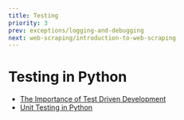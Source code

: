 ```yaml
---
title: Testing
priority: 3
prev: exceptions/logging-and-debugging
next: web-scraping/introduction-to-web-scraping
---
```


# Testing in Python

- [The Importance of Test Driven Development](https://web.archive.org/web/20211123190134/http://godswillokwara.com/index.php/2016/09/09/the-importance-of-test-driven-development/)
- [Unit Testing in Python](https://machinelearningmastery.com/a-gentle-introduction-to-unit-testing-in-python/)
